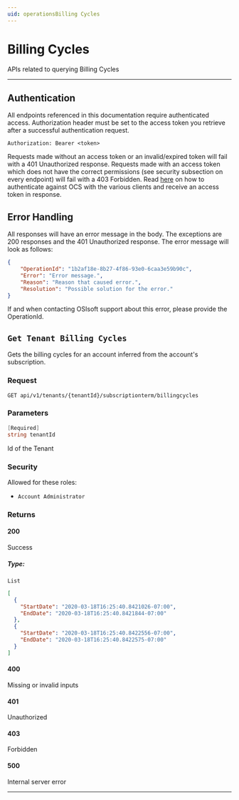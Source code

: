 ```yaml
---
uid: operationsBilling Cycles
---
```


# Billing Cycles

APIs related to querying Billing Cycles


***

## Authentication

All endpoints referenced in this documentation require authenticated access. Authorization header must be set to the access token you retrieve after a successful authentication request.

`Authorization: Bearer <token>`

Requests made without an access token or an invalid/expired token will fail with a 401 Unauthorized response.
Requests made with an access token which does not have the correct permissions (see security subsection on every endpoint) will fail with a 403 Forbidden.
Read [here](https://github.com/osisoft/OSI-Samples-OCS/tree/master/basic_samples/Authentication) on how to authenticate against OCS with the various clients and receive an access token in response.

## Error Handling

All responses will have an error message in the body. The exceptions are 200 responses and the 401 Unauthorized response. The error message will look as follows:

```json
{
    "OperationId": "1b2af18e-8b27-4f86-93e0-6caa3e59b90c", 
    "Error": "Error message.", 
    "Reason": "Reason that caused error.", 
    "Resolution": "Possible solution for the error." 
}
```

If and when contacting OSIsoft support about this error, please provide the OperationId.

## `Get Tenant Billing Cycles`

Gets the billing cycles for an account inferred from the account's subscription.

### Request

`GET api/v1/tenants/{tenantId}/subscriptionterm/billingcycles`

### Parameters

```csharp
[Required]
string tenantId
```

Id of the Tenant

### Security

Allowed for these roles:

- `Account Administrator`

### Returns

#### 200

Success

##### Type:

 `List`

```json
[
  {
    "StartDate": "2020-03-18T16:25:40.8421026-07:00",
    "EndDate": "2020-03-18T16:25:40.8421844-07:00"
  },
  {
    "StartDate": "2020-03-18T16:25:40.8422556-07:00",
    "EndDate": "2020-03-18T16:25:40.8422575-07:00"
  }
]
```

#### 400

Missing or invalid inputs

#### 401

Unauthorized

#### 403

Forbidden

#### 500

Internal server error
***


